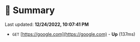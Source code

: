 # 📖 Summary
Last updated: **12/24/2022, 10:07:41 PM**

- `GET` [https://google.com](https://google.com) - **Up** (137ms)
